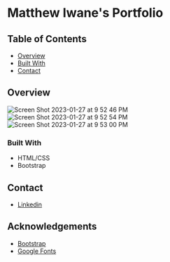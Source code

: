 # Matthew Iwane's Portfolio

## Table of Contents

- [Overview](#overview)
- [Built With](#built-with)
- [Contact](#contact)

## Overview
![Screen Shot 2023-01-27 at 9 52 46 PM](https://user-images.githubusercontent.com/78956743/215238485-1170e2e6-9cb3-453b-8a88-ff5051a8083f.png)
![Screen Shot 2023-01-27 at 9 52 54 PM](https://user-images.githubusercontent.com/78956743/215238488-f27f71e9-8c47-42a2-a79d-d27bb33e8baf.png)
![Screen Shot 2023-01-27 at 9 53 00 PM](https://user-images.githubusercontent.com/78956743/215238491-6b0621c8-3c65-4a36-b033-9bc8540bdc8e.png)

### Built With

- HTML/CSS
- Bootstrap


## Contact
- [Linkedin](https://www.linkedin.com/in/matthew-iwane-0b65031b8/)

## Acknowledgements

- [Bootstrap](https://getbootstrap.com/docs/5.3/getting-started/introduction/)
- [Google Fonts](https://fonts.google.com/featured)

